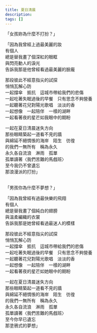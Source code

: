 ```yaml
---
title: 夏日清晨
description: 
tags: []
---
```

「女孩妳為什麼不打扮？」
 
「因為我曾經上過最美麗的妝<br>
有個人<br>
總是替我畫了個深紅的眼眶<br>
與閃亮動人的淚光<br>
告訴我那是他曾經看過最美麗的臉龐
 
那段彼此不經意指尖的試探<br>
悄悄瓦解心防<br>
一起撐傘　抵抗　這城市帶給我們的悲傷<br>
一起吃著失眠過後的早餐　只有思念不夠營養<br>
一起聽著花兒對陽光歌唱　淡淡的香<br>
一起想像　一起陪伴　一樣的湖畔<br>
一起看著夜的星芒如我眼中的期盼
 
一起在夏日清晨迷失方向<br>
那些眼睛築起一道看不見的牆<br>
與綿延不絕惆悵的海岸　陌生　彷徨<br>
的我們一無所有　稱為永久<br>
永久各自流浪　淋雨　孤單<br>
孤單讀著〈我們苦難的馬戲班〉<br>
至今我仍不曾遺忘<br>
那浪漫派的打扮」
 <br><br>
 
「男孩你為什麼不夢想？」
 
「因為我曾經有過最快樂的飛翔<br>
有個人<br>
總是替我畫了個純白的翅膀<br>
與溫柔編織的衣裳<br>
告訴我那是她曾經看過最迷人的模樣
 
那段彼此不經意指尖的試探<br>
悄悄瓦解心防<br>
一起撐傘　抵抗　這城市帶給我們的悲傷<br>
一起吃著失眠過後的早餐　只有思念不夠營養<br>
一起聽著花兒對陽光歌唱　淡淡的香<br>
一起想像　一起陪伴　一樣的湖畔<br>
一起看著夜的星芒如她眼中的期盼
 
一起在夏日清晨迷失方向<br>
那些眼睛築起一道看不見的牆<br>
與綿延不絕惆悵的海岸　陌生　彷徨<br>
的我們一無所有　稱為永久<br>
永久各自流浪　淋雨　孤單<br>
孤單讀著〈我們苦難的馬戲班〉<br>
至今你早已遺忘<br>
那塗鴉式的夢想」
